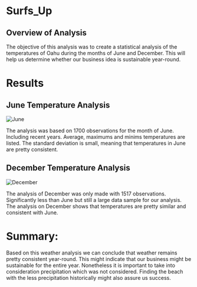 # Surfs_Up

## Overview of Analysis

  The objective of this analysis was to create a statistical analysis of the temperatures of Oahu during the months of June and December. This will help us determine whether our business idea is sustainable year-round.



# Results
## June Temperature Analysis
![June](https://user-images.githubusercontent.com/81016335/123533435-9aebd880-d6e3-11eb-83df-3e7c82d40df3.PNG)

The analysis was based on 1700 observations for the month of June. Including recent years. Average, maximums and minims temperatures are listed. The standard deviation is small, meaning that temperatures in June are pretty consistent. 

## December Temperature Analysis
![December](https://user-images.githubusercontent.com/81016335/123533430-8b6c8f80-d6e3-11eb-9515-cf48075361b5.PNG)

The analysis of December was only made with 1517 observations. Significantly less than June but still a large data sample for our analysis. The analysis on December shows that temperatures are pretty similar and consistent with June.


# Summary:


Based on this weather analysis we can conclude that weather remains pretty consistent year-round. This might indicate that our business might be sustainable for the entire year. Nonetheless it is important to take into consideration precipitation which was not considered. Finding the beach with the less precipitation historically might also assure us success. 
